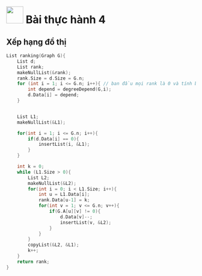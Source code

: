 # <img src="https://raw.githubusercontent.com/Zenfection/Image/master/2021/10/08-14-42-19-icons8-4_cute.png" width="45"> Bài thực hành 4

## Xếp hạng đồ thị

```c
List ranking(Graph G){
    List d;
    List rank; 
    makeNullList(&rank);
    rank.Size = d.Size = G.n;
    for (int i = 1; i <= G.n; i++){ // ban đầu mọi rank là 0 và tính bậc phụ thuộc của các đỉnh
        int depend = degreeDepend(G,i);
        d.Data[i] = depend;
    }


    List L1;
    makeNullList(&L1);

    for(int i = 1; i <= G.n; i++){
        if(d.Data[i] == 0){
            insertList(i, &L1);
        }
    }

    int k = 0;
    while (L1.Size > 0){
        List L2;
        makeNullList(&L2);
        for(int i = 0; i < L1.Size; i++){
            int u = L1.Data[i];
            rank.Data[u-1] = k;
            for(int v = 1; v <= G.n; v++){
                if(G.A[u][v] != 0){
                    d.Data[v]--;
                    insertList(v, &L2);
                }
            }
        }
        copyList(&L2, &L1);
        k++;
    }
    return rank;
}	
```